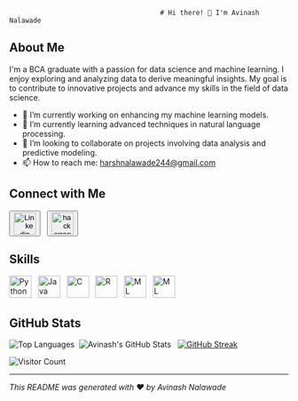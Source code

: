                                           # Hi there! 👋 I'm Avinash Nalawade

## About Me

I'm a BCA graduate with a passion for data science and machine learning. I enjoy exploring and analyzing data to derive meaningful insights. My goal is to contribute to innovative projects and advance my skills in the field of data science.

- 🔭 I’m currently working on enhancing my machine learning models.
- 🌱 I’m currently learning advanced techniques in natural language processing.
- 👯 I’m looking to collaborate on projects involving data analysis and predictive modeling.
- 📫 How to reach me: harshnalawade244@gmail.com

## Connect with Me

<a href="https://www.linkedin.com/in/avinash-nalawade-648b19278" target="_blank"><button class="image-button"><img src="https://cdn-icons-png.flaticon.com/128/3128/3128329.png" alt="Linkedin" width="40" height="40"></button></a> &nbsp;
  <a href="https://www.hackerrank.com/profile/harshnalawade244" target="_blank"><button class="image-button"><img src="https://upload.wikimedia.org/wikipedia/commons/thumb/4/40/HackerRank_Icon-1000px.png/900px-HackerRank_Icon-1000px.png" alt="hackerrank" width="40" height="40"></button></a>
    

## Skills

<img src="https://cdn-icons-png.flaticon.com/128/5968/5968350.png" alt="Python" width="40" height="40"> &nbsp; 
<img src="https://cdn-icons-png.flaticon.com/128/226/226777.png" alt="Java" width="40" height="40"> &nbsp; 
<img src="https://cdn-icons-png.flaticon.com/128/1628/1628182.png" alt="C" width="40" height="40"> &nbsp; 
<img src="https://cdn-icons-png.flaticon.com/128/2103/2103694.png" alt="R" width="40" height="40"> &nbsp; 
<img src="https://cdn-icons-png.flaticon.com/128/4616/4616734.png" alt="ML" width="40" height="40"> &nbsp; 
<img src="https://cdn-icons-png.flaticon.com/128/4492/4492311.png" alt="ML" width="40" height="40">


## GitHub Stats
![Top Languages](https://github-readme-stats.vercel.app/api/top-langs/?username=Avinash-1103&layout=compact&theme=radical) &nbsp;![Avinash's GitHub Stats](https://github-readme-stats.vercel.app/api?username=Avinash-1103&show_icons=true&theme=radical) &nbsp; [![GitHub Streak](https://streak-stats.demolab.com/?user=Avinash-1103&theme=dark)](https://git.io/streak-stats)


![Visitor Count](https://profile-counter.glitch.me/Avinash-1103/count.svg)

---

*This README was generated with ❤️ by Avinash Nalawade*
